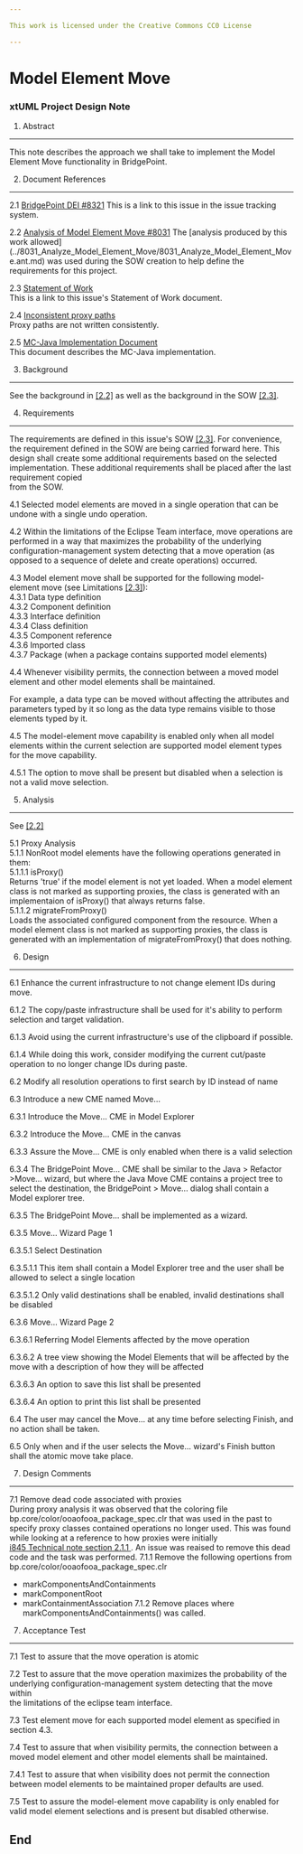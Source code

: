 ```yaml
---

This work is licensed under the Creative Commons CC0 License

---
```


# Model Element Move
### xtUML Project Design Note

1. Abstract   
-----------   
This note describes the approach we shall take to implement the Model Element 
Move functionality in BridgePoint.  

2. Document References     
----------------------   
<a id="2.1"></a>2.1 [BridgePoint DEI #8321](https://support.onefact.net/issues/8321) 
This is a link to this issue in the issue tracking system.  

<a id="2.2"></a>2.2 [Analysis of Model Element Move #8031](https://support.onefact.net/issues/8031) 
The [analysis produced by this work allowed]
(../8031_Analyze_Model_Element_Move/8031_Analyze_Model_Element_Move.ant.md) was used 
during the SOW creation to help define the requirements for this project.  

<a id="2.3"></a>2.3 [Statement of Work](https://docs.google.com/document/d/1_T4H7StO-VM8zfIFjr-V7VwUQMXML1c7nFJJofU0vGs/edit)  
This is a link to this issue's Statement of Work document.  

<a id="2.4"></a>2.4 [Inconsistent proxy paths](https://support.onefact.net/issues/8454)  
Proxy paths are not written consistently.  

<a id="2.5"></a>2.5 [MC-Java Implementation Document](https://github.com/xtuml/bridgepoint/blob/master/src/MC-Java/README.TXT)  
This document describes the MC-Java implementation.  


3. Background   
-------------     

See the background in [[2.2]](#2.2) as well as the background in the SOW [[2.3]](#2.3).

4. Requirements   
---------------   
The requirements are defined in this issue's SOW [[2.3]](#2.3). For convenience, 
the requirement defined in the SOW are being carried forward here. This design 
shall create some additional requirements based on the selected implementation. 
These additional requirements shall be placed after the last requirement copied  
from the SOW.  

4.1 Selected model elements are moved in a single operation that can be undone with 
a single undo operation.  

4.2 Within the limitations of the Eclipse Team interface, move operations are 
performed in a way that maximizes the probability of the underlying 
configuration-management system detecting that a move operation (as opposed 
to a sequence of delete and create operations) occurred.  

4.3 Model element move shall be supported for the following model-element move 
(see Limitations [[2.3]](#2.3)):  
4.3.1 Data type definition  
4.3.2 Component definition  
4.3.3 Interface definition  
4.3.4 Class definition  
4.3.5 Component reference  
4.3.6 Imported class  
4.3.7 Package (when a package contains supported model elements)  

4.4 Whenever visibility permits, the connection between a moved model element 
and other model elements shall be maintained.  

For example, a data type can be moved without affecting the attributes and 
parameters typed by it so long as the data type remains visible to those 
elements typed by it.  

4.5 The model-element move capability is enabled only when all model 
elements within the current selection are supported model element types for 
the move capability.  

4.5.1 The option to move shall be present but disabled when a selection is 
not a valid move selection.  

5. Analysis   
-----------   
See [[2.2]](#2.2)

5.1 Proxy Analysis  
5.1.1 NonRoot model elements have the following operations generated in them:  
5.1.1.1 isProxy()   
Returns 'true' if the model element is not yet loaded.  When a model element 
class is not marked as supporting proxies, the class is generated with an 
implementaion of isProxy() that always returns false.  
5.1.1.2 migrateFromProxy()  
Loads the associated configured component from the resource. When a model 
element class is not marked as supporting proxies, the class is generated 
with an implementation of migrateFromProxy() that does nothing.




6. Design   
----------------   
6.1 Enhance the current infrastructure to not change element IDs during move.  

6.1.2 The copy/paste infrastructure shall be used for it's ability to perform 
selection and target validation. 

6.1.3 Avoid using the current infrastructure's use of the clipboard if possible.  

6.1.4 While doing this work, consider modifying the current cut/paste operation 
to no longer change IDs during paste.   

6.2 Modify all resolution operations to first search by ID  instead of name  

6.3 Introduce a new CME named Move...  

6.3.1 Introduce the Move... CME in Model Explorer  

6.3.2 Introduce the Move... CME in the canvas  

6.3.3 Assure the Move... CME is only enabled when there is a valid selection  

6.3.4 The BridgePoint Move... CME shall be similar to the 
Java > Refactor >Move... wizard, but where the Java Move CME contains a project 
tree to select the destination, the BridgePoint > Move... dialog shall contain 
a Model explorer tree.  

6.3.5 The BridgePoint Move... shall be implemented as a wizard.  

6.3.5 Move... Wizard Page 1  

6.3.5.1 Select Destination  

6.3.5.1.1 This item shall contain a Model Explorer tree and the user shall be 
allowed to select a single location  

6.3.5.1.2 Only valid destinations shall be enabled, invalid destinations shall 
be disabled  

6.3.6 Move... Wizard Page 2  

6.3.6.1 Referring Model Elements affected by the move operation  

6.3.6.2 A tree view showing the Model Elements that will be affected by the 
move with a description of how they will be affected  

6.3.6.3 An option to save this list shall be presented  

6.3.6.4 An option to print this list shall be presented  

6.4 The user may cancel the Move... at any time before selecting Finish, and 
no action shall be taken.  

6.5 Only when and if the user selects the Move... wizard's Finish button shall 
the atomic move take place.  

7. Design Comments   
------------------   
7.1 Remove dead code associated with proxies  
During proxy analysis it was observed that the coloring file 
bp.core/color/ooaofooa_package_spec.clr that was used in the past to 
specify proxy classes contained operations no longer used. This was found while 
looking at a reference to how proxies were initially  
[i845 Technical note section 2.1.1 ](i845.tnt).  An issue was reaised to remove 
this dead code []() and the task was performed.
7.1.1 Remove the following opertions from bp.core/color/ooaofooa_package_spec.clr
* markComponentsAndContainments
* markComponentRoot
* markContainmentAssociation
7.1.2 Remove places where markComponentsAndContainments() was called. 






7. Acceptance Test   
------------------  
 
7.1 Test to assure that the move operation is atomic  

7.2 Test to assure that the move operation maximizes the probability of the  
underlying configuration-management system detecting that the move within  
the limitations of the eclipse team interface.  

7.3 Test element move for each supported model element as specified in section 4.3. 

7.4 Test to assure that when visibility permits, the connection between a moved model element 
and other model elements shall be maintained.  

7.4.1 Test to assure that when visibility does not permit the connection between 
model elements to be maintained proper defaults are used.

7.5 Test to assure the model-element move capability is only enabled for 
valid model element selections and is present but disabled otherwise.


End
---
